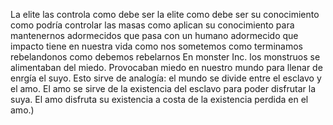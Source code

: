 
La elite las controla
como debe ser la elite
como debe ser su conocimiento
como podría controlar las masas
como aplican su conocimiento para mantenernos adormecidos
que pasa con un humano adormecido
que impacto tiene en nuestra vida
como nos sometemos
como terminamos rebelandonos
como debemos rebelarnos
En monster Inc. los monstruos se alimentaban del miedo. Provocaban miedo en nuestro mundo para llenar de enrgía el suyo. Esto sirve de analogía: el mundo se divide entre el esclavo y el amo. El amo se sirve de la existencia del esclavo para poder disfrutar la suya. El amo disfruta su existencia a costa de la existencia perdida en el amo.)